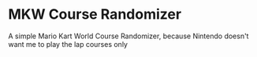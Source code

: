 # MKW Course Randomizer
 A simple Mario Kart World Course Randomizer, because Nintendo doesn't want me to play the lap courses only
